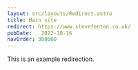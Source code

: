 ```yaml
---
layout: src/layouts/Redirect.astro
title: Main site
redirect: https://www.stevefenton.co.uk/
pubDate:   2022-10-16
navOrder: 300000
---
```


This is an example redirection.